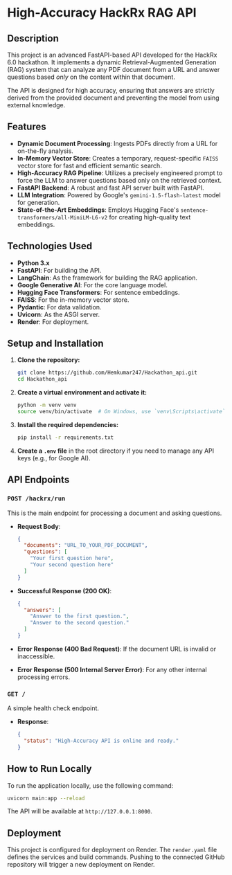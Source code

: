 # High-Accuracy HackRx RAG API

## Description

This project is an advanced FastAPI-based API developed for the HackRx 6.0 hackathon. It implements a dynamic Retrieval-Augmented Generation (RAG) system that can analyze any PDF document from a URL and answer questions based *only* on the content within that document.

The API is designed for high accuracy, ensuring that answers are strictly derived from the provided document and preventing the model from using external knowledge.

## Features

-   **Dynamic Document Processing**: Ingests PDFs directly from a URL for on-the-fly analysis.
-   **In-Memory Vector Store**: Creates a temporary, request-specific `FAISS` vector store for fast and efficient semantic search.
-   **High-Accuracy RAG Pipeline**: Utilizes a precisely engineered prompt to force the LLM to answer questions based only on the retrieved context.
-   **FastAPI Backend**: A robust and fast API server built with FastAPI.
-   **LLM Integration**: Powered by Google's `gemini-1.5-flash-latest` model for generation.
-   **State-of-the-Art Embeddings**: Employs Hugging Face's `sentence-transformers/all-MiniLM-L6-v2` for creating high-quality text embeddings.

## Technologies Used

-   **Python 3.x**
-   **FastAPI**: For building the API.
-   **LangChain**: As the framework for building the RAG application.
-   **Google Generative AI**: For the core language model.
-   **Hugging Face Transformers**: For sentence embeddings.
-   **FAISS**: For the in-memory vector store.
-   **Pydantic**: For data validation.
-   **Uvicorn**: As the ASGI server.
-   **Render**: For deployment.

## Setup and Installation

1.  **Clone the repository:**
    ```bash
    git clone https://github.com/Hemkumar247/Hackathon_api.git
    cd Hackathon_api
    ```

2.  **Create a virtual environment and activate it:**
    ```bash
    python -m venv venv
    source venv/bin/activate  # On Windows, use `venv\Scripts\activate`
    ```

3.  **Install the required dependencies:**
    ```bash
    pip install -r requirements.txt
    ```

4.  **Create a `.env` file** in the root directory if you need to manage any API keys (e.g., for Google AI).

## API Endpoints

### `POST /hackrx/run`

This is the main endpoint for processing a document and asking questions.

-   **Request Body**:
    ```json
    {
      "documents": "URL_TO_YOUR_PDF_DOCUMENT",
      "questions": [
        "Your first question here",
        "Your second question here"
      ]
    }
    ```

-   **Successful Response (200 OK)**:
    ```json
    {
      "answers": [
        "Answer to the first question.",
        "Answer to the second question."
      ]
    }
    ```

-   **Error Response (400 Bad Request)**: If the document URL is invalid or inaccessible.
-   **Error Response (500 Internal Server Error)**: For any other internal processing errors.

### `GET /`

A simple health check endpoint.

-   **Response**:
    ```json
    {
      "status": "High-Accuracy API is online and ready."
    }
    ```

## How to Run Locally

To run the application locally, use the following command:

```bash
uvicorn main:app --reload
```

The API will be available at `http://127.0.0.1:8000`.

## Deployment

This project is configured for deployment on Render. The `render.yaml` file defines the services and build commands. Pushing to the connected GitHub repository will trigger a new deployment on Render.
